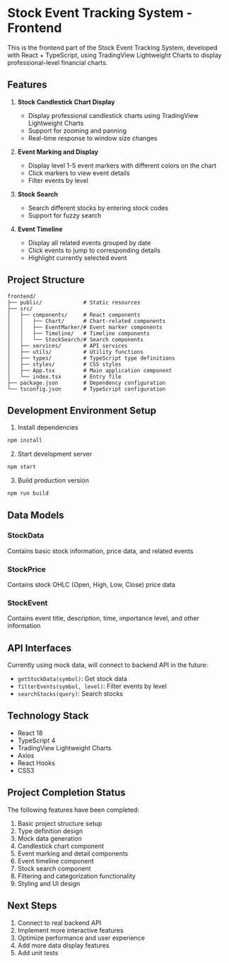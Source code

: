 # Stock Event Tracking System - Frontend

This is the frontend part of the Stock Event Tracking System, developed with React + TypeScript, using TradingView Lightweight Charts to display professional-level financial charts.

## Features

1. **Stock Candlestick Chart Display**
   - Display professional candlestick charts using TradingView Lightweight Charts
   - Support for zooming and panning
   - Real-time response to window size changes

2. **Event Marking and Display**
   - Display level 1-5 event markers with different colors on the chart
   - Click markers to view event details
   - Filter events by level

3. **Stock Search**
   - Search different stocks by entering stock codes
   - Support for fuzzy search

4. **Event Timeline**
   - Display all related events grouped by date
   - Click events to jump to corresponding details
   - Highlight currently selected event

## Project Structure

```
frontend/
├── public/             # Static resources
├── src/
│   ├── components/     # React components
│   │   ├── Chart/      # Chart-related components
│   │   ├── EventMarker/# Event marker components
│   │   ├── Timeline/   # Timeline components
│   │   └── StockSearch/# Search components
│   ├── services/       # API services
│   ├── utils/          # Utility functions
│   ├── types/          # TypeScript type definitions
│   ├── styles/         # CSS styles
│   ├── App.tsx         # Main application component
│   └── index.tsx       # Entry file
├── package.json        # Dependency configuration
└── tsconfig.json       # TypeScript configuration
```

## Development Environment Setup

1. Install dependencies
```bash
npm install
```

2. Start development server
```bash
npm start
```

3. Build production version
```bash
npm run build
```

## Data Models

### StockData
Contains basic stock information, price data, and related events

### StockPrice
Contains stock OHLC (Open, High, Low, Close) price data

### StockEvent
Contains event title, description, time, importance level, and other information

## API Interfaces

Currently using mock data, will connect to backend API in the future:

- `getStockData(symbol)`: Get stock data
- `filterEvents(symbol, level)`: Filter events by level
- `searchStocks(query)`: Search stocks

## Technology Stack

- React 18
- TypeScript 4
- TradingView Lightweight Charts
- Axios
- React Hooks
- CSS3 

## Project Completion Status

The following features have been completed:

1. Basic project structure setup
2. Type definition design
3. Mock data generation
4. Candlestick chart component
5. Event marking and detail components
6. Event timeline component
7. Stock search component
8. Filtering and categorization functionality
9. Styling and UI design

## Next Steps

1. Connect to real backend API
2. Implement more interactive features
3. Optimize performance and user experience
4. Add more data display features
5. Add unit tests 